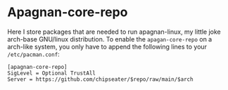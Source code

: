 # Apagnan-core-repo

Here I store packages that are needed to run apagnan-linux, my little joke arch-base GNU/linux distribution. To enable the `apagan-core-repo` on a arch-like system, you only have to append the following lines to your `/etc/pacman.conf`:

```
[apagnan-core-repo]
SigLevel = Optional TrustAll
Server = https://github.com/chipseater/$repo/raw/main/$arch
```

